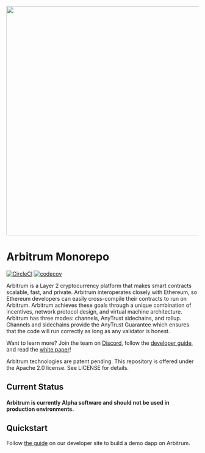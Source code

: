<p align="center"><img src="https://offchainlabs.com/c79291eee1a8e736eebd9a2c708dbe44.png" width="600"></p>

# Arbitrum Monorepo

[![CircleCI](https://circleci.com/gh/OffchainLabs/arbitrum.svg?style=svg)](https://circleci.com/gh/OffchainLabs/arbitrum) [![codecov](https://codecov.io/gh/OffchainLabs/arbitrum/branch/master/graph/badge.svg)](https://codecov.io/gh/OffchainLabs/arbitrum)

Arbitrum is a Layer 2 cryptocurrency platform that makes smart contracts scalable, fast, and private. Arbitrum interoperates closely with Ethereum, so Ethereum developers can easily cross-compile their contracts to run on Arbitrum. Arbitrum achieves these goals through a unique combination of incentives, network protocol design, and virtual machine architecture. Arbitrum has three modes: channels, AnyTrust sidechains, and rollup. Channels and sidechains provide the AnyTrust Guarantee which ensures that the code will run correctly as long as any validator is honest.

Want to learn more? Join the team on [Discord](https://discord.gg/ZpZuw7p), follow the [developer guide](https://developer.offchainlabs.com), and read the [white paper](https://offchainlabs.com/arbitrum.pdf)!

Arbitrum technologies are patent pending. This repository is offered under the Apache 2.0 license. See LICENSE for details.

## Current Status

#### Arbitrum is currently Alpha software and should not be used in production environments.

## Quickstart

Follow [the guide](https://developer.offchainlabs.com/docs/Developer_Quickstart/) on our developer site to build a demo dapp on Arbitrum.
